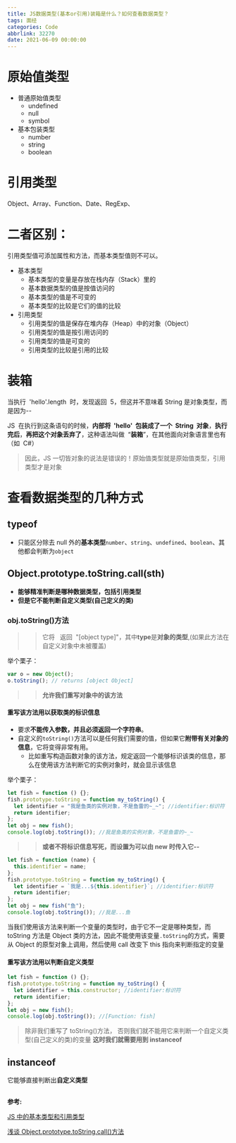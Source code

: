 ```yaml
---
title: JS数据类型(基本or引用)装箱是什么？如何查看数据类型？
tags: 面经
categories: Code
abbrlink: 32270
date: 2021-06-09 00:00:00
---
```



# 原始值类型

<!-- more -->

- 普通原始值类型
  - undefined
  - null
  - symbol
- 基本包装类型
  - number
  - string
  - boolean

# 引用类型

Object、Array、Function、Date、RegExp、

# 二者区别：

引用类型值可添加属性和方法，而基本类型值则不可以。

- 基本类型
  - 基本类型的变量是存放在栈内存（Stack）里的
  - 基本数据类型的值是按值访问的
  - 基本类型的值是不可变的
  - 基本类型的比较是它们的值的比较
- 引用类型
  - 引用类型的值是保存在堆内存（Heap）中的对象（Object）
  - 引用类型的值是按引用访问的
  - 引用类型的值是可变的
  - 引用类型的比较是引用的比较

# 装箱

当执行  'hello'.length  时，发现返回  5，但这并不意味着 String 是对象类型，而是因为--

JS  在执行到这条语句的时候，**内部将  'hello'  包装成了一个  String  对象**，**执行完后**，**再把这个对象丢弃了**，这种语法叫做  “**装箱**”，在其他面向对象语言里也有（如  C#）

> 因此，JS 一切皆对象的说法是错误的！原始值类型就是原始值类型，引用类型才是对象

# 查看数据类型的几种方式

## typeof

- 只能区分除去 null 外的**基本类型**`number`、`string`、`undefined`、`boolean`、其他都会判断为`object`

## Object.prototype.toString.call(sth)

- **能够精准判断是哪种数据类型，包括引用类型**
- **但是它不能判断自定义类型(自己定义的类)**

### obj.toString()方法

> > 它将   返回  "[object type]"，其中**type**是**对象的类型**,(如果此方法在自定义对象中未被覆盖)

举个栗子：

```javascript
var o = new Object();
o.toString(); // returns [object Object]
```

> > **允许我们重写对象中的该方法**

#### 重写该方法用以获取类的标识信息

- 要求**不能传入参数，并且必须返回一个字符串**。
- 自定义的`toString()`方法可以是任何我们需要的值，但如果它**附带有关对象的信息**，它将变得非常有用。
  - 比如重写构造函数对象的该方法，规定返回一个能够标识该类的信息，那么在使用该方法判断它的实例对象时，就会显示该信息

举个栗子：

```javascript
let fish = function () {};
fish.prototype.toString = function my_toString() {
  let identifier = "我是鱼类的实例对象，不是鱼雷的~_~"; //identifier:标识符
  return identifier;
};
let obj = new fish();
console.log(obj.toString()); //我是鱼类的实例对象，不是鱼雷的~_~
```

> > **或者不将标识信息写死，而设置为可以由 new 时传入它--**

```javascript
let fish = function (name) {
  this.identifier = name;
};
fish.prototype.toString = function my_toString() {
  let identifier = `我是...${this.identifier}`; //identifier:标识符
  return identifier;
};
let obj = new fish("鱼");
console.log(obj.toString()); //我是...鱼
```

当我们使用该方法来判断一个变量的类型时，由于它不一定是哪种类型，而 toString 方法是 Object 类的方法，因此不能使用该变量`.toString`的方式，需要从 Object 的原型对象上调用，然后使用 call 改变下 this 指向来判断指定的变量

#### 重写该方法用以判断自定义类型

```javascript
let fish = function () {};
fish.prototype.toString = function my_toString() {
  let identifier = this.constructor; //identifier:标识符
  return identifier;
};
let obj = new fish();
console.log(obj.toString()); //[Function: fish]
```

> 除非我们重写了 toString()方法，
> 否则我们就不能用它来判断一个自定义类型(自己定义的类)的变量
> **这时我们就需要用到 instanceof**

## instanceof

它能够直接判断出**自定义类型**

##

**参考:**

[JS 中的基本类型和引用类型](https://www.cnblogs.com/liu-di/p/11209993.html?fileGuid=GvJQjvkjKr9tv8HK)

[浅谈 Object.prototype.toString.call()方法](https://www.jianshu.com/p/585926ae62cc?fileGuid=GvJQjvkjKr9tv8HK)

